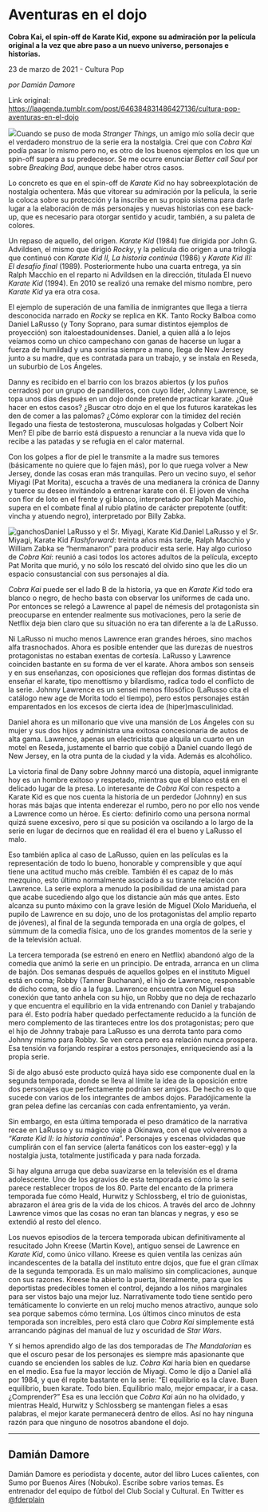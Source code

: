 # Aventuras en el dojo

**Cobra Kai, el spin-off de Karate Kid, expone su admiración por la película original a la vez que abre paso a un nuevo universo, personajes e historias.**

23 de marzo de 2021 - Cultura Pop

_por Damián Damore_

Link original: https://laagenda.tumblr.com/post/646384831486427136/cultura-pop-aventuras-en-el-dojo

![](https://64.media.tumblr.com/2c468e53930572ccae3b0b9f29dc61d3/9e86ed4cc8018fc4-4f/s500x750/288e8856635519ff7cfb305c95f6d3bc6b2ea519.jpg)Cuando se puso de moda *Stranger Things*, un amigo mío solía decir que el verdadero monstruo de la serie era la nostalgia. Creí que con *Cobra Kai* podía pasar lo mismo pero no, es otro de los buenos ejemplos en los que un spin-off supera a su predecesor. Se me ocurre enunciar *Better call Saul* por sobre *Breaking Bad*, aunque debe haber otros casos.

Lo concreto es que en el spin-off de *Karate Kid* no hay sobreexplotación de nostalgia ochentera. Más que vitorear su admiración por la película, la serie la coloca sobre su protección y la inscribe en su propio sistema para darle lugar a la elaboración de más personajes y nuevas historias con ese back-up, que es necesario para otorgar sentido y acudir, también, a su paleta de colores.  
  
Un repaso de aquello, del origen. *Karate Kid* (1984) fue dirigida por John G. Advildsen, el mismo que dirigió *Rocky*, y la película dio origen a una trilogía que continuó con *Karate Kid II, La historia continúa* (1986) y *Karate Kid III: El desafío final* (1989). Posteriormente hubo una cuarta entrega, ya sin Ralph Macchio en el reparto ni Advildsen en la dirección, titulada El nuevo *Karate Kid* (1994). En 2010 se realizó una remake del mismo nombre, pero *Karate Kid* ya era otra cosa. 

El ejemplo de superación de una familia de inmigrantes que llega a tierra desconocida narrado en *Rocky* se replica en KK. Tanto Rocky Balboa como Daniel LaRusso (y Tony Soprano, para sumar distintos ejemplos de proyección) son italoestadounidenses. Daniel, a quien allá a lo lejos veíamos como un chico campechano con ganas de hacerse un lugar a fuerza de humildad y una sonrisa siempre a mano, llega de New Jersey junto a su madre, que es contratada para un trabajo, y se instala en Reseda, un suburbio de Los Ángeles.   
  
Danny es recibido en el barrio con los brazos abiertos (y los puños cerrados) por un grupo de pandilleros, con cuyo líder, Johnny Lawrence, se topa unos días después en un dojo donde pretende practicar karate. ¿Qué hacer en estos casos? ¿Buscar otro dojo en el que los futuros karatekas les den de comer a las palomas? ¿Cómo explorar con la timidez del recién llegado una fiesta de testosterona, musculosas holgadas y Colbert Noir Men? El pibe de barrio está dispuesto a renunciar a la nueva vida que lo recibe a las patadas y se refugia en el calor maternal.

Con los golpes a flor de piel le transmite a la madre sus temores (básicamente no quiere que lo fajen más), por lo que ruega volver a New Jersey, donde las cosas eran más tranquilas. Pero un vecino suyo, el señor Miyagi (Pat Morita), escucha a través de una medianera la crónica de Danny y tuerce su deseo invitándolo a entrenar karate con él. El joven de vincha con flor de loto en el frente y gi blanco, interpretado por Ralph Macchio, supera en el combate final al rubio platino de carácter prepotente (outfit: vincha y atuendo negro), interpretado por Billy Zabka. 

![ganchos](https://64.media.tumblr.com/d8ba865c0a6fc7506db3c75ca28772aa/9e86ed4cc8018fc4-02/s500x750/7d543a7c8574ac1b894a1d557a3b8f7b3512357b.jpg)Daniel LaRusso y el Sr. Miyagi, Karate Kid.Daniel LaRusso y el Sr. Miyagi, Karate Kid
*Flashforward*: treinta años más tarde, Ralph Macchio y William Zabka se “hermanaron” para producir esta serie. Hay algo curioso de *Cobra Kai*: reunió a casi todos los actores adultos de la película, excepto Pat Morita que murió, y no sólo los rescató del olvido sino que les dio un espacio consustancial con sus personajes al día.

    
*Cobra Kai* puede ser el lado B de la historia, ya que en *Karate Kid* todo era blanco o negro, de hecho basta con observar los uniformes de cada uno. Por entonces se relegó a Lawrence al papel de némesis del protagonista sin preocuparse en entender realmente sus motivaciones, pero la serie de Netflix deja bien claro que su situación no era tan diferente a la de LaRusso. 

Ni LaRusso ni mucho menos Lawrence eran grandes héroes, sino machos alfa trasnochados. Ahora es posible entender que las durezas de nuestros protagonistas no estaban exentas de cortesía. LaRusso y Lawrence coinciden bastante en su forma de ver el karate. Ahora ambos son senseis y en sus enseñanzas, con oposiciones que reflejan dos formas distintas de enseñar el karate, tipo menottismo y bilardismo, radica todo el conflicto de la serie. Johnny Lawrence es un sensei menos filosófico (LaRusso cita el catálogo new age de Morita todo el tiempo), pero estos personajes están emparentados en los excesos de cierta idea de (hiper)masculinidad. 

Daniel ahora es un millonario que vive una mansión de Los Ángeles con su mujer y sus dos hijos y administra una exitosa concesionaria de autos de alta gama. Lawrence, apenas un electricista que alquila un cuarto en un motel en Reseda, justamente el barrio que cobijó a Daniel cuando llegó de New Jersey, en la otra punta de la ciudad y la vida. Además es alcohólico. 

La victoria final de Dany sobre Johnny marcó una distopía, aquel inmigrante hoy es un hombre exitoso y respetado, mientras que el blanco está en el delicado lugar de la presa. Lo interesante de *Cobra Kai* con respecto a Karate Kid es que nos cuenta la historia de un perdedor (Johnny) en sus horas más bajas que intenta enderezar el rumbo, pero no por ello nos vende a Lawrence como un héroe. Es cierto: definirlo como una persona normal quizá suene excesivo, pero sí que su posición va oscilando a lo largo de la serie en lugar de decirnos que en realidad él era el bueno y LaRusso el malo.

Eso también aplica al caso de LaRusso, quien en las películas es la representación de todo lo bueno, honorable y comprensible y que aquí tiene una actitud mucho más creíble. También él es capaz de lo más mezquino, esto último normalmente asociado a su tirante relación con Lawrence. La serie explora a menudo la posibilidad de una amistad para que acabe sucediendo algo que los distancie aún más que antes. Esto alcanza su punto máximo con la grave lesión de Miguel (Xolo Maridueña, el pupilo de Lawrence en su dojo, uno de los protagonistas del amplio reparto de jóvenes), al final de la segunda temporada en una orgía de golpes, el súmmum de la comedia física, uno de los grandes momentos de la serie y de la televisión actual. 

La tercera temporada (se estrenó en enero en Netflix) abandonó algo de la comedia que animó la serie en un principio. De entrada, arranca en un clima de bajón. Dos semanas después de aquellos golpes en el instituto Miguel está en coma; Robby (Tanner Buchanan), el hijo de Lawrence, responsable de dicho coma, se dio a la fuga. Lawrence encuentra con Miguel esa conexión que tanto anhela con su hijo, un Robby que no deja de rechazarlo y que encuentra el equilibrio en la vida entrenando con Daniel y trabajando para él. Esto podría haber quedado perfectamente reducido a la función de mero complemento de las tiranteces entre los dos protagonistas; pero que el hijo de Johnny trabaje para LaRusso es una derrota tanto para como Johnny mismo para Robby. Se ven cerca pero esa relación nunca prospera. Esa tensión va forjando respirar a estos personajes, enriqueciendo así a la propia serie. 

Si de algo abusó este producto quizá haya sido ese componente dual en la segunda temporada, donde se lleva al límite la idea de la oposición entre dos personajes que perfectamente podrían ser amigos. De hecho es lo que sucede con varios de los integrantes de ambos dojos. Paradójicamente la gran pelea define las cercanías con cada enfrentamiento, ya verán. 

Sin embargo, en esta última temporada el peso dramático de la narrativa recae en LaRusso y su mágico viaje a Okinawa, con el que volveremos a *“Karate Kid II: la historia continúa*”. Personajes y escenas olvidadas que cumplirán con el fan service (alerta fanáticos con los easter-egg) y la nostalgia justa, totalmente justificada y para nada forzada.

Si hay alguna arruga que deba suavizarse en la televisión es el drama adolescente. Uno de los agravios de esta temporada es cómo la serie parece restablecer tropos de los 80. Parte del encanto de la primera temporada fue cómo Heald, Hurwitz y Schlossberg, el trío de guionistas, abrazaron el área gris de la vida de los chicos. A través del arco de Johnny Lawrence vimos que las cosas no eran tan blancas y negras, y eso se extendió al resto del elenco.

Los nuevos episodios de la tercera temporada ubican definitivamente al resucitado John Kreese (Martin Kove), antiguo sensei de Lawrence en *Karate Kid*, como único villano. Kreese es quien ventila las cenizas aún incandescentes de la batalla del instituto entre dojos, que fue el gran clímax de la segunda temporada. Es un malo malísimo sin complicaciones, aunque con sus razones. Kreese ha abierto la puerta, literalmente, para que los deportistas predecibles tomen el control, dejando a los niños marginales para ser vistos bajo una mejor luz. Narrativamente todo tiene sentido pero temáticamente lo convierte en un reloj mucho menos atractivo, aunque solo sea porque sabemos cómo termina. Los últimos cinco minutos de esta temporada son increíbles, pero está claro que *Cobra Kai* simplemente está arrancando páginas del manual de luz y oscuridad de *Star Wars*. 



Y si hemos aprendido algo de las dos temporadas de *The Mandalorian* es que el oscuro pesar de los personajes es siempre más apasionante que cuando se encienden los sables de luz. *Cobra Kai* haría bien en quedarse en el medio. Esa fue la mayor lección de Miyagi. Como le dijo a Daniel allá por 1984, y que él repite bastante en la serie: “El equilibrio es la clave. Buen equilibrio, buen karate. Todo bien. Equilibrio malo, mejor empacar, ir a casa. ¿Comprender?” Esa es una lección que *Cobra Kai* aún no ha olvidado, y mientras Heald, Hurwitz y Schlossberg se mantengan fieles a esas palabras, el mejor karate permanecerá dentro de ellos. Así no hay ninguna razón para que ninguno de nosotros abandone el dojo.

  




---

Damián Damore
-------------

 Damián Damore es periodista y docente, autor del libro Luces calientes, con Sumo por Buenos Aires (Nobuko). Escribe sobre varios temas. Es entrenador del equipo de fútbol del Club Social y Cultural. En Twitter es [@fderplain](https://twitter.com/derplain) 

